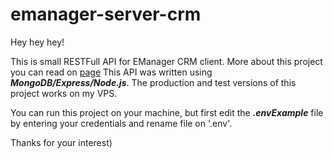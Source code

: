 # emanager-server-crm

Hey hey hey! 

This is small RESTFull API for EManager CRM client. More about this project you can read on [page](https://github.com/andrii-petlovanyi/emanager-cl-crm "EManager CRM client page")
This API was written using ***MongoDB/Express/Node.js***. The production and test versions of this project works on my VPS.

You can run this project on your machine, but first edit the ***.envExample*** file by entering your credentials and rename file on '.env'.

Thanks for your interest)
